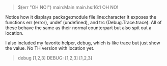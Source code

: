 
  > $(err "OH NO!")
  main:Main main.hs:16:1 OH NO!

Notice how it displays package:module file:line:character
It exposes the functions err (error), undef (undefined), and trc (Debug.Trace.trace). All of these behave the same as their normal counterpart but also spit out a location.

I also included my favorite helper, debug, which is like trace but just show the value. No TH version with location yet.

  > debug [1,2,3]
  DEBUG: [1,2,3]
  [1,2,3]
